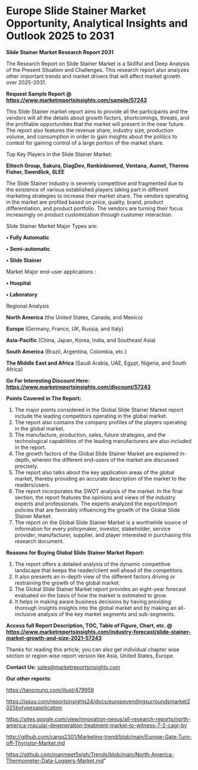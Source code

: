 # Europe Slide Stainer Market Opportunity, Analytical Insights and Outlook 2025 to 2031

<strong>Slide Stainer Market Research Report 2031</strong>

The Research Report on Slide Stainer Market is a Skillful and Deep Analysis of the Present Situation and Challenges. This research report also analyzes other important trends and market drivers that will affect market growth over 2025-2031.

<strong>Request Sample Report @ <a href=https://www.marketreportsinsights.com/sample/57243>https://www.marketreportsinsights.com/sample/57243</a></strong>

This Slide Stainer market report aims to provide all the participants and the vendors will all the details about growth factors, shortcomings, threats, and the profitable opportunities that the market will present in the near future. The report also features the revenue share, industry size, production volume, and consumption in order to gain insights about the politics to contest for gaining control of a large portion of the market share.

Top Key Players in the Slide Stainer Market:

<strong>Elitech Group, Sakura, DiagDev, Rankinbiomed, Ventana, Aumet, Thermo Fisher, Swerdlick, SLEE</strong>

The Slide Stainer Industry is severely competitive and fragmented due to the existence of various established players taking part in different marketing strategies to increase their market share. The vendors operating in the market are profiled based on price, quality, brand, product differentiation, and product portfolio. The vendors are turning their focus increasingly on product customization through customer interaction.

Slide Stainer Market Major Types are:

<strong>• Fully Automatic

• Semi-automatic

• Slide Stainer</strong>

Market Major end-user applications :

<strong>• Hospital

• Laboratory</strong>

Regional Analysis

</u><strong><b>North America</b></strong> (the United States, Canada, and Mexico)

<strong><b>Europe </b></strong>(Germany, France, UK, Russia, and Italy)

<strong><b>Asia-Pacific</b></strong> (China, Japan, Korea, India, and Southeast Asia)

<strong><b>South America</b></strong> (Brazil, Argentina, Colombia, etc.)

<strong><b>The Middle East and Africa</b></strong> (Saudi Arabia, UAE, Egypt, Nigeria, and South Africa)

<strong>Go For Interesting Discount Here: <a href=https://www.marketreportsinsights.com/discount/57243>https://www.marketreportsinsights.com/discount/57243</a></strong>

<strong>Points Covered in The Report:</strong>
<ol>
  <li>The major points considered in the Global Slide Stainer Market report include the leading competitors operating in the global market.</li>
  <li>The report also contains the company profiles of the players operating in the global market.</li>
  <li>The manufacture, production, sales, future strategies, and the technological capabilities of the leading manufacturers are also included in the report.</li>
  <li>The growth factors of the Global Slide Stainer Market are explained in-depth, wherein the different end-users of the market are discussed precisely.</li>
  <li>The report also talks about the key application areas of the global market, thereby providing an accurate description of the market to the readers/users.</li>
  <li>The report incorporates the SWOT analysis of the market. In the final section, the report features the opinions and views of the industry experts and professionals. The experts analyzed the export/import policies that are favorably influencing the growth of the Global Slide Stainer Market.</li>
  <li>The report on the Global Slide Stainer Market is a worthwhile source of information for every policymaker, investor, stakeholder, service provider, manufacturer, supplier, and player interested in purchasing this research document.</li>
</ol>
<strong>Reasons for Buying Global Slide Stainer Market Report:</strong>

<ol>
  <li>The report offers a detailed analysis of the dynamic competitive landscape that keeps the reader/client well ahead of the competitors.</li>
  <li>It also presents an in-depth view of the different factors driving or restraining the growth of the global market.</li>
  <li>The Global Slide Stainer Market report provides an eight-year forecast evaluated on the basis of how the market is estimated to grow.</li>
  <li>It helps in making aware business decisions by having providing thorough insights insights into the global market and by making an all-inclusive analysis of the key market segments and sub-segments.</li>
</ol>
<strong>Access full Report Description, TOC, Table of Figure, Chart, etc. @ <a href=https://www.marketreportsinsights.com/industry-forecast/slide-stainer-market-growth-and-size-2021-57243>https://www.marketreportsinsights.com/industry-forecast/slide-stainer-market-growth-and-size-2021-57243</a></strong>


Thanks for reading this article; you can also get individual chapter wise section or region wise report version like Asia, United States, Europe.

<strong>Contact Us:</strong>
sales@marketreportsinsights.com

<strong>Our other reports:</strong>

<a href=https://tanomuno.com/illust/479959>https://tanomuno.com/illust/479959</a>

<a href=https://issuu.com/reportsinsights24/docs/europevendingsurroundsmarket2025bytypesapplication>https://issuu.com/reportsinsights24/docs/europevendingsurroundsmarket2025bytypesapplication</a>

<a href=https://sites.google.com/view/innovation-nexus/all-research-reports/north-america-macular-degeneration-treatment-market-to-witness-7-2-cagr-by>https://sites.google.com/view/innovation-nexus/all-research-reports/north-america-macular-degeneration-treatment-market-to-witness-7-2-cagr-by</a>

<a href=http://github.com/cargo2301/Marketing-trend/blob/main/Europe-Gate-Turn-off-Thyristor-Market.md>http://github.com/cargo2301/Marketing-trend/blob/main/Europe-Gate-Turn-off-Thyristor-Market.md</a>

<a href=https://github.com/manmeet5sigh/Trends/blob/main/North-America-Thermometer-Data-Loggers-Market.md>https://github.com/manmeet5sigh/Trends/blob/main/North-America-Thermometer-Data-Loggers-Market.md</a>"
